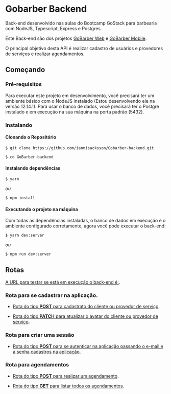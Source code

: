 # Gobarber Backend

Back-end desenvolvido nas aulas do Bootcamp GoStack para barbearia com NodeJS, Typescript, Express e Postgres.

Este Back-end são dos projetos [GoBarber Web](https://github.com/iannisacksson/GoBarber-Frontend) e [GoBarber Mobile](https://github.com/iannisacksson/GoBarber-mobile).

O principal objetivo desta API é realizar cadastro de usuários e provedores de serviços e realizar agendamentos.

## Começando

### Pré-requisitos

Para executar este projeto em desenvolvimento, você precisará ter um ambiente básico com o NodeJS instalado (Estou desenvolvendo ele na versão 12.14.1). Para usar o banco de dados, você precisará ter o Postgre instalado e em execução na sua máquina na porta padrão (5432).

### Instalando

#### Clonando o Repositório

```
$ git clone https://github.com/iannisacksson/Gobarber-backend.git

$ cd GoBarber-backend
```

#### Instalando dependências

```
$ yarn
```

_ou_

```
$ npm install
```

#### Executando o projeto na máquina

Com todas as dependências instaladas, o banco de dados em execução e o ambiente configurado corretamente, agora você pode executar o back-end:

```
$ yarn dev:server
```

_ou_

```
$ npm run dev:server
```

## Rotas

[A URL para testar se está em execução o back-end é:](http://localhost:3333/).

### Rota para se cadastrar na aplicação.

- [Rota do tipo **POST** para cadastrato do cliente ou provedor de serviço](http://localhost:3333/users).

- [Rota do tipo **PATCH** para atualizar o avatar do cliente ou provedor de serviço](http://localhost:3333/users/avatar).

### Rota para criar uma sessão

- [Rota do tipo **POST** para se autenticar na aplicação passando o e-mail e a senha cadastros na aplicação](http://localhost:3333/sessions).

### Rota para agendamentos

- [Rota do tipo **POST** para realizar um agendamento](http://localhost:3333/appointments).

- [Rota do tipo **GET** para listar todos os agendamentos](http://localhost:3333/appointments).

